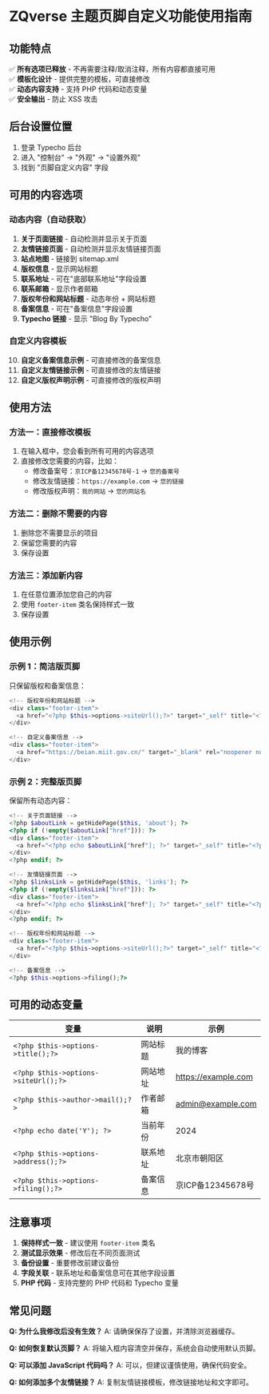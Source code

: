 # ZQverse 主题页脚自定义功能使用指南

## 功能特点

✅ **所有选项已释放** - 不再需要注释/取消注释，所有内容都直接可用  
✅ **模板化设计** - 提供完整的模板，可直接修改  
✅ **动态内容支持** - 支持 PHP 代码和动态变量  
✅ **安全输出** - 防止 XSS 攻击  

## 后台设置位置

1. 登录 Typecho 后台
2. 进入 "控制台" → "外观" → "设置外观"
3. 找到 "页脚自定义内容" 字段

## 可用的内容选项

### 动态内容（自动获取）
1. **关于页面链接** - 自动检测并显示关于页面
2. **友情链接页面** - 自动检测并显示友情链接页面
3. **站点地图** - 链接到 sitemap.xml
4. **版权信息** - 显示网站标题
5. **联系地址** - 可在"底部联系地址"字段设置
6. **联系邮箱** - 显示作者邮箱
7. **版权年份和网站标题** - 动态年份 + 网站标题
8. **备案信息** - 可在"备案信息"字段设置
9. **Typecho 链接** - 显示 "Blog By Typecho"

### 自定义内容模板
10. **自定义备案信息示例** - 可直接修改的备案信息
11. **自定义友情链接示例** - 可直接修改的友情链接
12. **自定义版权声明示例** - 可直接修改的版权声明

## 使用方法

### 方法一：直接修改模板
1. 在输入框中，您会看到所有可用的内容选项
2. 直接修改您需要的内容，比如：
   - 修改备案号：`京ICP备12345678号-1` → `您的备案号`
   - 修改友情链接：`https://example.com` → `您的链接`
   - 修改版权声明：`我的网站` → `您的网站名`

### 方法二：删除不需要的内容
1. 删除您不需要显示的项目
2. 保留您需要的内容
3. 保存设置

### 方法三：添加新内容
1. 在任意位置添加您自己的内容
2. 使用 `footer-item` 类名保持样式一致
3. 保存设置

## 使用示例

### 示例 1：简洁版页脚
只保留版权和备案信息：

```php
<!-- 版权年份和网站标题 -->
<div class="footer-item">
  <a href="<?php $this->options->siteUrl();?>" target="_self" title="<?php $this->options->title();?>">&copy;<?php echo date('Y'); ?> <?php $this->options->title();?></a>
</div>

<!-- 自定义备案信息 -->
<div class="footer-item">
  <a href="https://beian.miit.gov.cn/" target="_blank" rel="noopener nofollow">您的备案号</a>
</div>
```

### 示例 2：完整版页脚
保留所有动态内容：

```php
<!-- 关于页面链接 -->
<?php $aboutLink = getHidePage($this, 'about'); ?>
<?php if (!empty($aboutLink["href"])): ?>
<div class="footer-item">
  <a href="<?php echo $aboutLink["href"]; ?>" target="_self" title="<?php echo $aboutLink["title"]; ?>"><?php echo $aboutLink["title"]; ?></a>
</div>
<?php endif; ?>

<!-- 友情链接页面 -->
<?php $linksLink = getHidePage($this, 'links'); ?>
<?php if (!empty($linksLink["href"])): ?>
<div class="footer-item">
  <a href="<?php echo $linksLink["href"]; ?>" target="_self" title="<?php echo $linksLink["title"]; ?>"><?php echo $linksLink["title"]; ?></a>
</div>
<?php endif; ?>

<!-- 版权年份和网站标题 -->
<div class="footer-item">
  <a href="<?php $this->options->siteUrl();?>" target="_self" title="<?php $this->options->title();?>">&copy;<?php echo date('Y'); ?> <?php $this->options->title();?></a>
</div>

<!-- 备案信息 -->
<?php $this->options->filing();?>
```

## 可用的动态变量

| 变量 | 说明 | 示例 |
|------|------|------|
| `<?php $this->options->title();?>` | 网站标题 | 我的博客 |
| `<?php $this->options->siteUrl();?>` | 网站地址 | https://example.com |
| `<?php $this->author->mail();?>` | 作者邮箱 | admin@example.com |
| `<?php echo date('Y'); ?>` | 当前年份 | 2024 |
| `<?php $this->options->address();?>` | 联系地址 | 北京市朝阳区 |
| `<?php $this->options->filing();?>` | 备案信息 | 京ICP备12345678号 |

## 注意事项

1. **保持样式一致** - 建议使用 `footer-item` 类名
2. **测试显示效果** - 修改后在不同页面测试
3. **备份设置** - 重要修改前建议备份
4. **字段关联** - 联系地址和备案信息可在其他字段设置
5. **PHP 代码** - 支持完整的 PHP 代码和 Typecho 变量

## 常见问题

**Q: 为什么我修改后没有生效？**
A: 请确保保存了设置，并清除浏览器缓存。

**Q: 如何恢复默认页脚？**
A: 将输入框内容清空并保存，系统会自动使用默认页脚。

**Q: 可以添加 JavaScript 代码吗？**
A: 可以，但建议谨慎使用，确保代码安全。

**Q: 如何添加多个友情链接？**
A: 复制友情链接模板，修改链接地址和文字即可。 